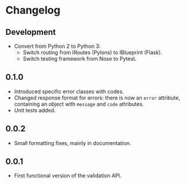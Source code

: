 # Changelog

## Development

- Convert from Python 2 to Python 3:
  - Switch routing from IRoutes (Pylons) to IBlueprint (Flask).
  - Switch testing framework from Nose to Pytest.

## 0.1.0

- Introduced specific error classes with codes.
- Changed response format for errors: there is now an ``error`` attribute,
  containing an object with ``message`` and ``code`` attributes.
- Unit tests added.

## 0.0.2

- Small formatting fixes, mainly in documentation.

## 0.0.1

- First functional version of the validation API.